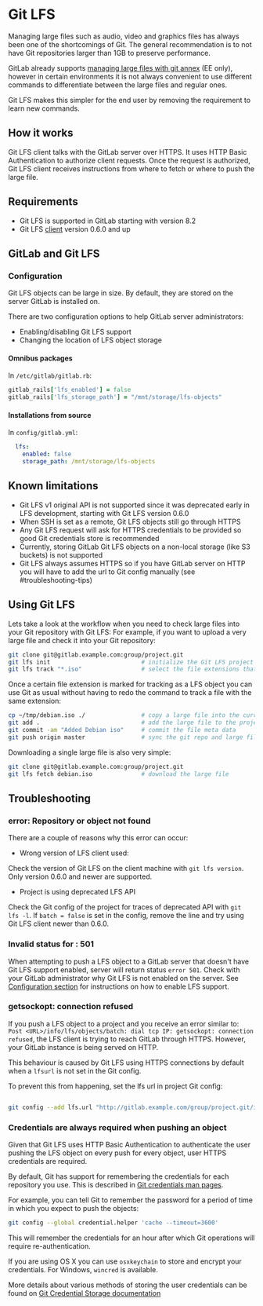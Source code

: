 # Git LFS

Managing large files such as audio, video and graphics files has always been one of the shortcomings of Git.
The general recommendation is to not have Git repositories larger than 1GB to preserve performance.

GitLab already supports [managing large files with git annex](http://doc.gitlab.com/ee/workflow/git_annex.html) (EE only), however in certain
environments it is not always convenient to use different commands to differentiate between the large files and regular ones.

Git LFS makes this simpler for the end user by removing the requirement to learn new commands.
<!-- more -->

## How it works

Git LFS client talks with the GitLab server over HTTPS. It uses HTTP Basic Authentication to authorize client requests.
Once the request is authorized, Git LFS client receives instructions from where to fetch or where to push the large file.

## Requirements

* Git LFS is supported in GitLab starting with version 8.2
* Git LFS [client](https://git-lfs.github.com) version 0.6.0 and up

## GitLab and Git LFS

### Configuration

Git LFS objects can be large in size. By default, they are stored on the server GitLab is installed on.

There are two configuration options to help GitLab server administrators:

* Enabling/disabling Git LFS support
* Changing the location of LFS object storage

#### Omnibus packages

In `/etc/gitlab/gitlab.rb`:

```ruby
gitlab_rails['lfs_enabled'] = false
gitlab_rails['lfs_storage_path'] = "/mnt/storage/lfs-objects"
```

#### Installations from source

In `config/gitlab.yml`:

```yaml
  lfs:
    enabled: false
    storage_path: /mnt/storage/lfs-objects
```

## Known limitations

* Git LFS v1 original API is not supported since it was deprecated early in LFS development, starting with Git LFS version 0.6.0
* When SSH is set as a remote, Git LFS objects still go through HTTPS
* Any Git LFS request will ask for HTTPS credentials to be provided so good Git credentials store is recommended
* Currently, storing GitLab Git LFS objects on a non-local storage (like S3 buckets) is not supported
* Git LFS always assumes HTTPS so if you have GitLab server on HTTP you will have to add the url to Git config manually (see #troubleshooting-tips)

## Using Git LFS

Lets take a look at the workflow when you need to check large files into your Git repository with Git LFS:
For example, if you want to upload a very large file and check it into your Git repository:

```bash
git clone git@gitlab.example.com:group/project.git
git lfs init                          # initialize the Git LFS project project
git lfs track "*.iso"                 # select the file extensions that you want to treat as large files
```

Once a certain file extension is marked for tracking as a LFS object you can use Git as usual without having to redo the command to track a file with the same extension:

```bash
cp ~/tmp/debian.iso ./                # copy a large file into the current directory
git add .                             # add the large file to the project
git commit -am "Added Debian iso"     # commit the file meta data
git push origin master                # sync the git repo and large file to the GitLab server
```

Downloading a single large file is also very simple:

```bash
git clone git@gitlab.example.com:group/project.git
git lfs fetch debian.iso              # download the large file
```


## Troubleshooting

### error: Repository or object not found

There are a couple of reasons why this error can occur:

* Wrong version of LFS client used:

Check the version of Git LFS on the client machine with `git lfs version`. Only version 0.6.0 and newer are supported.

* Project is using deprecated LFS API

Check the Git config of the project for traces of deprecated API with `git lfs -l`. If `batch = false` is set in the config, remove the line and try using Git LFS client newer than 0.6.0.

### Invalid status for <url> : 501

When attempting to push a LFS object to a GitLab server that doesn't have Git LFS support enabled, server will return status `error 501`. Check with your GitLab administrator why Git LFS is not enabled on the server. See [Configuration section](#configuration) for instructions on how to enable LFS support.

### getsockopt: connection refused

If you push a LFS object to a project and you receive an error similar to: `Post <URL>/info/lfs/objects/batch: dial tcp IP: getsockopt: connection refused`,
the LFS client is trying to reach GitLab through HTTPS. However, your GitLab instance is being served on HTTP.

This behaviour is caused by Git LFS using HTTPS connections by default when a `lfsurl` is not set in the Git config.

To prevent this from happening, set the lfs url in project Git config:

```bash

git config --add lfs.url "http://gitlab.example.com/group/project.git/info/lfs/objects/batch"
```

### Credentials are always required when pushing an object

Given that Git LFS uses HTTP Basic Authentication to authenticate the user pushing the LFS object on every push for every object, user HTTPS credentials are required.

By default, Git has support for remembering the credentials for each repository you use. This is described in [Git credentials man pages](https://git-scm.com/docs/gitcredentials).

For example, you can tell Git to remember the password for a period of time in which you expect to push the objects:

```bash
git config --global credential.helper 'cache --timeout=3600'
```

This will remember the credentials for an hour after which Git operations will require re-authentication.

If you are using OS X you can use `osxkeychain` to store and encrypt your credentials. For Windows, `wincred` is available.

More details about various methods of storing the user credentials can be found on [Git Credential Storage documentation](https://git-scm.com/book/en/v2/Git-Tools-Credential-Storage)
